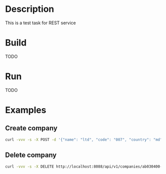 # Description

This is a test task for REST service

# Build

TODO

# Run

TODO

# Examples

## Create company
```bash
curl -vvv -s -X POST -d '{"name": "ltd", "code": "007", "country": "md", "website": "http://google.com", "phone": "+995987655443"}' http://localhost:8088/api/v1/companies
```

## Delete company
```bash
curl -vvv -s -X DELETE http://localhost:8088/api/v1/companies/ab030400-f554-495a-83a5-44c8d66be239
```
